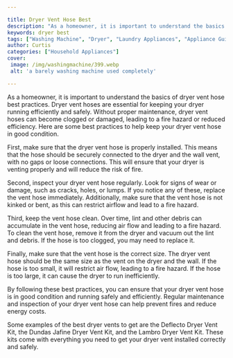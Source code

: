 ```yaml
---

title: Dryer Vent Hose Best
description: "As a homeowner, it is important to understand the basics of dryer vent hose best practices. Dryer vent hoses are essential for kee...get more info"
keywords: dryer best
tags: ["Washing Machine", "Dryer", "Laundry Appliances", "Appliance Guide"]
author: Curtis
categories: ["Household Appliances"]
cover: 
 image: /img/washingmachine/399.webp
 alt: 'a barely washing machine used completely'

---
```


As a homeowner, it is important to understand the basics of dryer vent hose best practices. Dryer vent hoses are essential for keeping your dryer running efficiently and safely. Without proper maintenance, dryer vent hoses can become clogged or damaged, leading to a fire hazard or reduced efficiency. Here are some best practices to help keep your dryer vent hose in good condition. 

First, make sure that the dryer vent hose is properly installed. This means that the hose should be securely connected to the dryer and the wall vent, with no gaps or loose connections. This will ensure that your dryer is venting properly and will reduce the risk of fire.

Second, inspect your dryer vent hose regularly. Look for signs of wear or damage, such as cracks, holes, or lumps. If you notice any of these, replace the vent hose immediately. Additionally, make sure that the vent hose is not kinked or bent, as this can restrict airflow and lead to a fire hazard.

Third, keep the vent hose clean. Over time, lint and other debris can accumulate in the vent hose, reducing air flow and leading to a fire hazard. To clean the vent hose, remove it from the dryer and vacuum out the lint and debris. If the hose is too clogged, you may need to replace it.

Finally, make sure that the vent hose is the correct size. The dryer vent hose should be the same size as the vent on the dryer and the wall. If the hose is too small, it will restrict air flow, leading to a fire hazard. If the hose is too large, it can cause the dryer to run inefficiently.

By following these best practices, you can ensure that your dryer vent hose is in good condition and running safely and efficiently. Regular maintenance and inspection of your dryer vent hose can help prevent fires and reduce energy costs.

Some examples of the best dryer vents to get are the Deflecto Dryer Vent Kit, the Dundas Jafine Dryer Vent Kit, and the Lambro Dryer Vent Kit. These kits come with everything you need to get your dryer vent installed correctly and safely.
